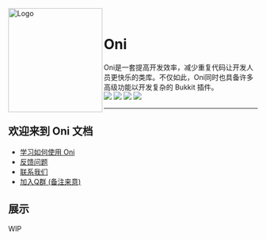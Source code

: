<div>
<!-- 排版来自 https://github.com/v2fly/v2ray-core -->
  <img width="190" height="210" align="left" src="https://i.loli.net/2020/12/27/wZx2XOPEIYQh5KT.png" alt="Logo"/>
  <br>
  <h1>Oni</h1>
  <p>Oni是一套提高开发效率，减少重复代码让开发人员更快乐的类库。不仅如此，Oni同时也具备许多高级功能以开发复杂的 Bukkit 插件。<br>
    <img src="https://img.shields.io/github/license/saltedfishclub/Oni"> <img src="https://img.shields.io/github/workflow/status/saltedfishclub/Oni/Java%20CI%20with%20Gradle"> <img src="https://img.shields.io/discord/612522451200638991"> <img src="https://img.shields.io/tokei/lines/github/saltedfishclub/Oni">
  </p>
</div>

---

## 欢迎来到 Oni 文档

- [学习如何使用 Oni](./wiki/GettingStarted)
- [反馈问题](https://github.com/saltedfishclub/Oni/issues)
- [联系我们](mailto://icebear67@sfclub.cc)
- [加入Q群 (备注来意)](https://jq.qq.com/?_wv=1027&k=fFwwQ5Dz)

## 展示

WIP